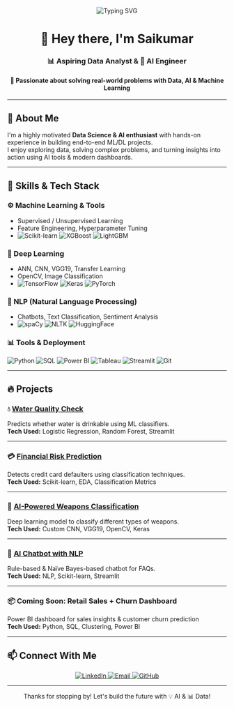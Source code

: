 <p align="center">
  <img src="https://readme-typing-svg.demolab.com?font=Fira+Code&pause=1000&color=3DDC84&center=true&vCenter=true&width=435&lines=Data+Science+Enthusiast;AI+Project+Builder;Open+to+Work+%F0%9F%9A%80" alt="Typing SVG" />
</p>

<h1 align="center">👋 Hey there, I'm <strong>Saikumar</strong></h1>
<h3 align="center">📊 <strong>Aspiring Data Analyst</strong> & 🤖 <strong>AI Engineer</strong></h3>
<h4 align="center">🚀 Passionate about solving real-world problems with <strong>Data, AI & Machine Learning</strong></h4>


---

## 🧠 About Me

I'm a highly motivated **Data Science & AI enthusiast** with hands-on experience in building end-to-end ML/DL projects.  
I enjoy exploring data, solving complex problems, and turning insights into action using AI tools & modern dashboards.

---

## 🚀 Skills & Tech Stack

### ⚙️ Machine Learning & Tools  
- Supervised / Unsupervised Learning  
- Feature Engineering, Hyperparameter Tuning  
- ![Scikit-learn](https://img.shields.io/badge/Scikit--Learn-F7931E?logo=scikit-learn&logoColor=white&style=for-the-badge)
![XGBoost](https://img.shields.io/badge/XGBoost-EC3237?logo=xgboost&logoColor=white&style=for-the-badge)
![LightGBM](https://img.shields.io/badge/LightGBM-2C8EBB?style=for-the-badge&logo=lightgbm&logoColor=white)

### 🤖 Deep Learning  
- ANN, CNN, VGG19, Transfer Learning  
- OpenCV, Image Classification  
- ![TensorFlow](https://img.shields.io/badge/TensorFlow-FF6F00?logo=tensorflow&logoColor=white&style=for-the-badge)
![Keras](https://img.shields.io/badge/Keras-D00000?logo=keras&logoColor=white&style=for-the-badge)
![PyTorch](https://img.shields.io/badge/PyTorch-EE4C2C?logo=pytorch&logoColor=white&style=for-the-badge)

### 🧠 NLP (Natural Language Processing)  
- Chatbots, Text Classification, Sentiment Analysis  
- ![spaCy](https://img.shields.io/badge/spaCy-09A3D5?style=for-the-badge&logo=spacy&logoColor=white)
![NLTK](https://img.shields.io/badge/NLTK-3F7EBD?style=for-the-badge&logo=nltk&logoColor=white)
![HuggingFace](https://img.shields.io/badge/HuggingFace-FFD21F?logo=huggingface&logoColor=black&style=for-the-badge)

### 📊 Tools & Deployment  
![Python](https://img.shields.io/badge/Python-3776AB?logo=python&logoColor=white&style=for-the-badge)
![SQL](https://img.shields.io/badge/SQL-025E8C?logo=sqlite&logoColor=white&style=for-the-badge)
![Power BI](https://img.shields.io/badge/Power%20BI-F2C811?logo=powerbi&logoColor=black&style=for-the-badge)
![Tableau](https://img.shields.io/badge/Tableau-E97627?logo=tableau&logoColor=white&style=for-the-badge)
![Streamlit](https://img.shields.io/badge/Streamlit-FF4B4B?logo=streamlit&logoColor=white&style=for-the-badge)
![Git](https://img.shields.io/badge/Git-F05032?logo=git&logoColor=white&style=for-the-badge)

---

## 🔥 Projects

### 💧 [Water Quality Check](https://water-quality-check-index-7.streamlit.app/)  
Predicts whether water is drinkable using ML classifiers.  
**Tech Used:** Logistic Regression, Random Forest, Streamlit  

---

### 💳 [Financial Risk Prediction](https://financial-risk-prediction-credit-card-default-classification.streamlit.app/)  
Detects credit card defaulters using classification techniques.  
**Tech Used:** Scikit-learn, EDA, Classification Metrics  

---

### 🔫 [AI-Powered Weapons Classification](https://ai-powered-weapons-classification-with-custom-cnn-vgg19-hmfjcf.streamlit.app/)  
Deep learning model to classify different types of weapons.  
**Tech Used:** Custom CNN, VGG19, OpenCV, Keras  

---

### 🤖 [AI Chatbot with NLP](https://ai-chatbot-app-saikumar.streamlit.app/)  
Rule-based & Naïve Bayes-based chatbot for FAQs.  
**Tech Used:** NLP, Scikit-learn, Streamlit  

---

### 📦 Coming Soon: Retail Sales + Churn Dashboard  
Power BI dashboard for sales insights & customer churn prediction  
**Tech Used:** Python, SQL, Clustering, Power BI

---

## 📫 Connect With Me

<p align="center">
  <a href="https://www.linkedin.com/in/saikumar-y-853666317/" target="_blank">
    <img alt="LinkedIn" src="https://img.shields.io/badge/LinkedIn-blue?logo=linkedin&style=for-the-badge&logoColor=white">
  </a>
  <a href="mailto:saikumar76y@gmail.com">
    <img alt="Email" src="https://img.shields.io/badge/Gmail-D14836?logo=gmail&logoColor=white&style=for-the-badge">
  </a>
  <a href="https://github.com/ysaikumar21/saikumar21" target="_blank">
    <img alt="GitHub" src="https://img.shields.io/badge/GitHub-100000?logo=github&logoColor=white&style=for-the-badge">
  </a>
</p>

---

<p align="center">Thanks for stopping by! Let's build the future with 💡 AI & 📊 Data!</p>

